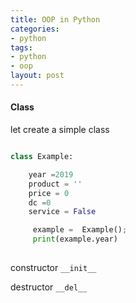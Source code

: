 ```yaml
---
title: OOP in Python
categories:
- python
tags:
- python
- oop
layout: post
---
```


#### Class

let create a simple class 

```python

class Example:

    year =2019
    product = ''
    price = 0
    dc =0 
    service = False

	 example =  Example();
	 print(example.year)
	 
```


constructor
`__init__`

destructor
`__del__`
